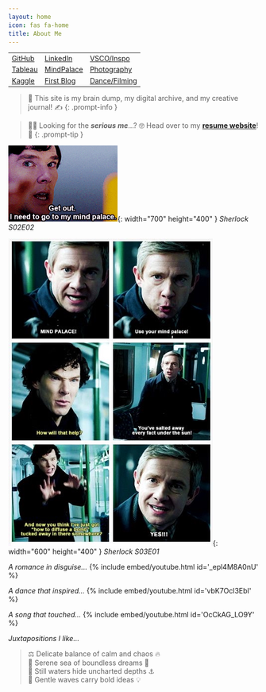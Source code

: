 ```yaml
---
layout: home
icon: fas fa-home
title: About Me
---
```


<div class="custom-table-container">
  <table class="custom-table">
    <tbody>
      <tr>
        <td><a href="https://github.com/khoapham1002?tab=repositories">GitHub</a></td>
        <td><a href="https://www.linkedin.com/in/kdpham1002/">LinkedIn</a></td>
        <td><a href="https://vsco.co/teenee3051/gallery">VSCO/Inspo</a></td>
      </tr>
      <tr>
        <td><a href="https://public.tableau.com/app/profile/kdpham.umass/vizzes">Tableau</a></td>
        <td><a href="https://khoapham1002.github.io/mindpalace/categories/">MindPalace</a></td>
        <td><a href="https://www.instagram.com/teenee_archives/">Photography</a></td>
      </tr>
      <tr>
        <td><a href="https://www.kaggle.com/teenee3051">Kaggle</a></td>
        <td><a href="https://isenbergmarketing.wordpress.com/2023/06/12/netflix-and-learn/?fbclid=IwZXh0bgNhZW0CMTEAAR1hEqlSY2sZx2p6ysM-EFkoQkFC4r9FBFxAKLc-z-wHuv3fW_YzuziMpSc_aem_v81C0HMR5vpAzpT02UQxqA">First Blog</a></td>
        <td><a href="https://www.instagram.com/teenee_archives/reels/">Dance/Filming</a></td>
      </tr>
    </tbody>
  </table>
</div>

<!-- ## 🚨 **Heads Up** -->

> 💭 This site is my brain dump, my digital archive, and my creative journal! ✍️
{: .prompt-info }

> 🧑‍💻 Looking for the ***serious me***...? 🤓 Head over to my **[resume website](https://khoapham1002.github.io/)**! 💼
{: .prompt-tip }


![sherlock-meme1](/assets/img/sherlock-get-out-mindpalace-meme.gif){: width="700" height="400" }
_Sherlock S02E02_

![sherlock-meme2](assets/img/sherlock-use-your-mindpalace-meme.jpeg){: width="600" height="400" }
_Sherlock S03E01_


*A romance in disguise...*
{% include embed/youtube.html id='_epl4M8A0nU' %}

*A dance that inspired...*
{% include embed/youtube.html id='vbK7Ocl3EbI' %}

*A song that touched...*
{% include embed/youtube.html id='OcCkAG_LO9Y' %}


*Juxtapositions I like...*
> ⚖️ Delicate balance of calm and chaos 🔥 <br>
> 🐚 Serene sea of boundless dreams 🌟 <br>
> 🐳 Still waters hide uncharted depths ⚓️ <br>
> 🌊 Gentle waves carry bold ideas 💡 <br>
